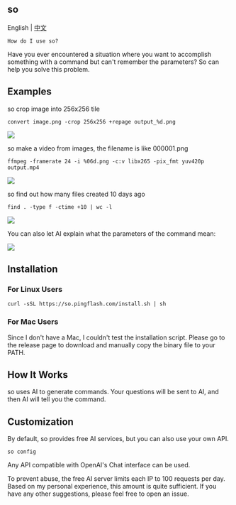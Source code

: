 
so
-------------

English | [中文](README.zh.md)

`How do I use so?`

Have you ever encountered a situation where you want to accomplish something with a command but can't remember the parameters? So can help you solve this problem.

## Examples

so crop image into 256x256 tile

```
convert image.png -crop 256x256 +repage output_%d.png
```

![](https://so.pingflash.com/demo/01-en.gif)

so make a video from images, the filename is like 000001.png

```
ffmpeg -framerate 24 -i %06d.png -c:v libx265 -pix_fmt yuv420p output.mp4
```

![](https://so.pingflash.com/demo/02-en.gif)

so find out how many files created 10 days ago

```
find . -type f -ctime +10 | wc -l
```
![](https://so.pingflash.com/demo/03-en.gif)

You can also let AI explain what the parameters of the command mean:

![](https://so.pingflash.com/demo/04-en.png)


## Installation

### For Linux Users

```
curl -sSL https://so.pingflash.com/install.sh | sh
```

### For Mac Users

Since I don't have a Mac, I couldn't test the installation script. Please go to the release page to download and manually copy the binary file to your PATH.

## How It Works

so uses AI to generate commands. Your questions will be sent to AI, and then AI will tell you the command.

## Customization

By default, so provides free AI services, but you can also use your own API.

```
so config
```

Any API compatible with OpenAI's Chat interface can be used.

To prevent abuse, the free AI server limits each IP to 100 requests per day. Based on my personal experience, this amount is quite sufficient. If you have any other suggestions, please feel free to open an issue.

